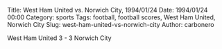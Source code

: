 Title: West Ham United vs. Norwich City, 1994/01/24
Date: 1994/01/24 00:00
Category: sports
Tags: football, football scores, West Ham United, Norwich City
Slug: west-ham-united-vs-norwich-city
Author: carbonero


West Ham United 3 - 3 Norwich City
